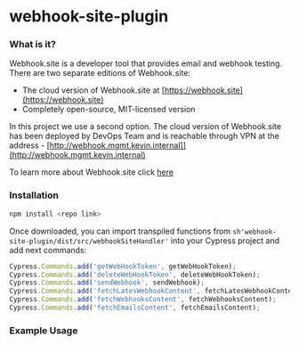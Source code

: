 # webhook-site-plugin
### What is it?

Webhook.site is a developer tool that provides email and webhook testing. 
There are two separate editions of Webhook.site:
* The cloud version of Webhook.site at [https://webhook.site](https://webhook.site)
* Completely open-source, MIT-licensed version

In this project we use a second option. The cloud version of Webhook.site has been deployed
by DevOps Team and is reachable through VPN at the address -  [http://webhook.mgmt.kevin.internal]](http://webhook.mgmt.kevin.internal)

To learn more about Webhook.site click [here](https://docs.webhook.site/index.html)

### Installation

```sh
npm install <repo link>
```

Once downloaded, you can import transpiled functions from ```sh'webhook-site-plugin/dist/src/webhookSiteHandler'``` into your Cypress project and add next commands:

```js
Cypress.Commands.add('getWebHookToken', getWebHookToken);
Cypress.Commands.add('deleteWebHookToken', deleteWebHookToken);
Cypress.Commands.add('sendWebhook', sendWebhook);
Cypress.Commands.add('fetchLatesWebhookContent', fetchLatesWebhookContent);
Cypress.Commands.add('fetchWebhooksContent', fetchWebhooksContent);
Cypress.Commands.add('fetchEmailsContent', fetchEmailsContent);
```

### Example Usage

```js
```
